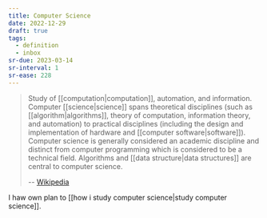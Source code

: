 ```yaml
---
title: Computer Science
date: 2022-12-29
draft: true
tags:
  - definition
  - inbox
sr-due: 2023-03-14
sr-interval: 1
sr-ease: 228
---
```


> Study of [[computation|computation]], automation, and
> information. Computer [[science|science]] spans theoretical
> disciplines (such as [[algorithm|algorithms]], theory of
> computation, information theory, and automation) to practical disciplines
> (including the design and implementation of hardware and
> [[computer software|software]]). Computer science is generally
> considered an academic discipline and distinct from computer programming which
> is considered to be a technical field. Algorithms and
> [[data structure|data structures]] are central to computer
> science.
>
> -- [Wikipedia](https://en.wikipedia.org/wiki/Computer_science)

I haw own plan to
[[how i study computer science|study computer science]].


